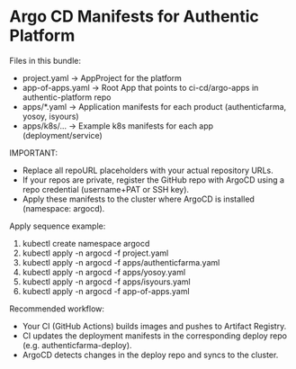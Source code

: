 Argo CD Manifests for Authentic Platform
=======================================

Files in this bundle:
- project.yaml            -> AppProject for the platform
- app-of-apps.yaml        -> Root App that points to ci-cd/argo-apps in authentic-platform repo
- apps/*.yaml             -> Application manifests for each product (authenticfarma, yosoy, isyours)
- apps/k8s/...           -> Example k8s manifests for each app (deployment/service)

IMPORTANT:
- Replace all repoURL placeholders with your actual repository URLs.
- If your repos are private, register the GitHub repo with ArgoCD using a repo credential (username+PAT or SSH key).
- Apply these manifests to the cluster where ArgoCD is installed (namespace: argocd).

Apply sequence example:
1. kubectl create namespace argocd
2. kubectl apply -n argocd -f project.yaml
3. kubectl apply -n argocd -f apps/authenticfarma.yaml
4. kubectl apply -n argocd -f apps/yosoy.yaml
5. kubectl apply -n argocd -f apps/isyours.yaml
6. kubectl apply -n argocd -f app-of-apps.yaml

Recommended workflow:
- Your CI (GitHub Actions) builds images and pushes to Artifact Registry.
- CI updates the deployment manifests in the corresponding deploy repo (e.g. authenticfarma-deploy).
- ArgoCD detects changes in the deploy repo and syncs to the cluster.
